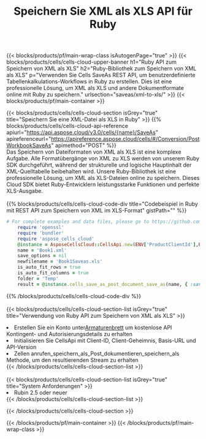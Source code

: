 ﻿---
title:  Speichern Sie XML als XLS API für Ruby
description:  Cloud-APIs und SDKs für Microsoft Excel und OpenOffice Calc. Konvertieren Sie die Tabelle in ein anderes Dateiformat.
url: /de/ruby/saveas/xml-to-xls/
---
{{< blocks/products/pf/main-wrap-class isAutogenPage="true" >}}
{{< blocks/products/cells/cells-cloud-upper-banner h1="Ruby API zum Speichern von XML als XLS" h2="Ruby-Bibliothek zum Speichern von XML als XLS" p="Verwenden Sie Cells SaveAs REST API, um benutzerdefinierte Tabellenkalkulations-Workflows in Ruby zu erstellen. Dies ist eine professionelle Lösung, um XML als XLS und andere Dokumentformate online mit Ruby zu speichern." urlsection="saveas/xml-to-xls/" >}}
{{< blocks/products/pf/main-container >}}

{{< blocks/products/cells/cells-cloud-section isGrey="true" title="Speichern Sie eine XML-Datei als XLS in Ruby" >}}
{{% blocks/products/cells/cells-cloud-api-reference apiurl="https://api.aspose.cloud/v3.0/cells/{name}/SaveAs" apireferenceurl="https://apireference.aspose.cloud/cells/#/Conversion/PostWorkbookSaveAs" apimethod="POST" %}}
<br/>
Das Speichern von Dateiformaten von XML als XLS ist eine komplexe Aufgabe. Alle Formatübergänge von XML zu XLS werden von unserem Ruby SDK durchgeführt, während der strukturelle und logische Hauptinhalt der XML-Quelltabelle beibehalten wird. Unsere Ruby-Bibliothek ist eine professionelle Lösung, um XML als XLS-Dateien online zu speichern. Dieses Cloud SDK bietet Ruby-Entwicklern leistungsstarke Funktionen und perfekte XLS-Ausgabe.
<br/>
<br/>
{{% blocks/products/cells/cells-cloud-code-div title="Codebeispiel in Ruby mit REST API zum Speichern von XML im XLS-Format" gistPath="" %}}
  
```ruby
# For complete examples and data files, please go to https://github.com/aspose-cells-cloud/aspose-cells-cloud-ruby/
    require 'openssl'
    require 'bundler'
    require 'aspose_cells_cloud'
    @instance = AsposeCellsCloud::CellsApi.new(ENV['ProductClientId'],ENV['ProductClientSecret'])
    name = 'Book1.xml'
    save_options = nil
    newfilename = 'Book1Saveas.xls'
    is_auto_fit_rows = true
    is_auto_fit_columns = true
    folder = 'Temp'
    result = @instance.cells_save_as_post_document_save_as(name, { :save_options=>save_options, :newfilename=>(folder+"/"+newfilename), :is_auto_fit_rows=>is_auto_fit_rows, :is_auto_fit_columns=>is_auto_fit_columns, :folder=>folder})
```
  
{{% /blocks/products/cells/cells-cloud-code-div %}}
<br/>
<br/>
{{< blocks/products/cells/cells-cloud-section-list isGrey="true" title="Verwendung von Ruby API zum Speichern von XML als XLS" >}}
<li> Erstellen Sie ein Konto unter<a href="https://dashboard.aspose.cloud/">Armaturenbrett</a> um kostenlose API Kontingent- und Autorisierungsdetails zu erhalten</li>
<li>Initialisieren Sie CellsApi mit Client-ID, Client-Geheimnis, Basis-URL und API-Version</li>
<li>Zellen anrufen_speichern_als_Post_dokumentieren_speichern_als Methode, um den resultierenden Stream zu erhalten</li>
{{< /blocks/products/cells/cells-cloud-section-list >}}
<br/>
<br/>
{{< blocks/products/cells/cells-cloud-section-list isGrey="true" title="System Anforderungen" >}}
<li>Rubin 2.5 oder neuer</li>
{{< /blocks/products/cells/cells-cloud-section-list >}}

{{< /blocks/products/cells/cells-cloud-section >}}

{{< /blocks/products/pf/main-container >}}
{{< /blocks/products/pf/main-wrap-class >}}
